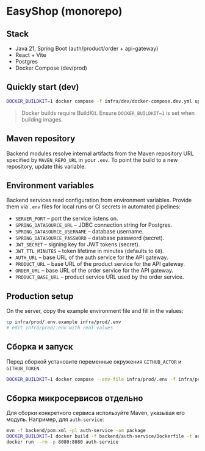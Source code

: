 # EasyShop (monorepo)

## Stack
- Java 21, Spring Boot (auth/product/order + api-gateway)
- React + Vite
- Postgres
- Docker Compose (dev/prod)

## Quickly start (dev)
```bash
DOCKER_BUILDKIT=1 docker compose -f infra/dev/docker-compose.dev.yml up --build
```

> Docker builds require BuildKit. Ensure `DOCKER_BUILDKIT=1` is set when building images.

## Maven repository

Backend modules resolve internal artifacts from the Maven repository URL
specified by `MAVEN_REPO_URL` in your `.env`. To point the build to a new
repository, update this variable.

## Environment variables

Backend services read configuration from environment variables. Provide them via
`.env` files for local runs or CI secrets in automated pipelines:

- `SERVER_PORT` – port the service listens on.
- `SPRING_DATASOURCE_URL` – JDBC connection string for Postgres.
- `SPRING_DATASOURCE_USERNAME` – database username.
- `SPRING_DATASOURCE_PASSWORD` – database password (secret).
- `JWT_SECRET` – signing key for JWT tokens (secret).
- `JWT_TTL_MINUTES` – token lifetime in minutes (defaults to `60`).
- `AUTH_URL` – base URL of the auth service for the API gateway.
- `PRODUCT_URL` – base URL of the product service for the API gateway.
- `ORDER_URL` – base URL of the order service for the API gateway.
- `PRODUCT_BASE_URL` – product service URL used by the order service.

## Production setup

On the server, copy the example environment file and fill in the values:

```bash
cp infra/prod/.env.example infra/prod/.env
# edit infra/prod/.env with real values
```

## Сборка и запуск

Перед сборкой установите переменные окружения `GITHUB_ACTOR` и `GITHUB_TOKEN`.

```bash
DOCKER_BUILDKIT=1 docker compose --env-file infra/prod/.env -f infra/prod/docker-compose.prod.yml build
```

## Сборка микросервисов отдельно

Для сборки конкретного сервиса используйте Maven, указывая его модуль. Например, для `auth-service`:

```bash
mvn -f backend/pom.xml -pl auth-service -am package
DOCKER_BUILDKIT=1 docker build -f backend/auth-service/Dockerfile -t auth-service backend
docker run --rm -p 8080:8080 auth-service
```
